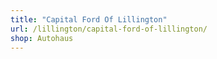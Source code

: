 ```yaml
---
title: "Capital Ford Of Lillington"
url: /lillington/capital-ford-of-lillington/
shop: Autohaus
---
```

